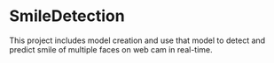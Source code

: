 # SmileDetection
This project includes model creation and use that model to detect and predict smile of multiple faces on web cam in real-time. 
